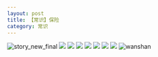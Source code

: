 ```yaml
---
layout: post
title: 【常识】保险
category: 常识
---
```

![story_new_final](http://s1r3itzmh.hd-bkt.clouddn.com/img/story_new_final_0322.png)
![](http://s1r3itzmh.hd-bkt.clouddn.com/img/insurance-220404-6.png)
![](http://s1r3itzmh.hd-bkt.clouddn.com/img/insurance-220404-2.png)
![](http://s1r3itzmh.hd-bkt.clouddn.com/img/insurance-220404-3.png)
![](http://s1r3itzmh.hd-bkt.clouddn.com/img/insurance-220404-4.png)
![](http://s1r3itzmh.hd-bkt.clouddn.com/img/insurance-220404-5.png)
![](http://s1r3itzmh.hd-bkt.clouddn.com/img/insurance-220404-1.png)
![](http://s1r3itzmh.hd-bkt.clouddn.com/img/insurance-220404-7.png)
![wanshan](http://s1r3itzmh.hd-bkt.clouddn.com/img/wanshan.png)